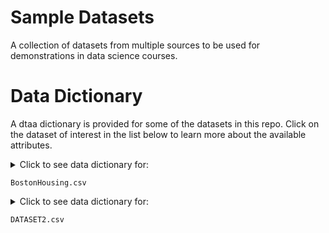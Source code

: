 # Sample Datasets

A collection of datasets from multiple sources to be used for demonstrations in data science courses. 

# Data Dictionary

A dtaa dictionary is provided for some of the datasets in this repo. Click on the dataset of interest in the list below to learn more about the available attributes.

<details>
  <summary> Click to see data dictionary for:
    
    BostonHousing.csv
  
  </summary>
  
  Variables |  Description
------------|----------------------------------------------------------------
`CRIM`      | Crime rate
`ZN`        | Percentage of residential land zoned for lots over 25,000 ft2
`INDUS`     | Percentage of land occupied by non-retail business
`CHAS`      | Does tract bound Charles River (`= 1` if tract bounds river, `= 0` otherwise)
`NOX`       | Nitric oxide concentration (parts per 10 million)
`RM`        | Average number of rooms per dwelling
`AGE`       | Percentage of owner-occupied units built prior to 1940
`DIS`       | Weighted distances to five Boston employment centers
`RAD`       | Index of accessibility to radial highways
`TAX`       | Full-value property tax rate per $10,000
`PTRATIO`   | Pupil-to-teacher ratio by town
`LSTAT`     | Percentage of lower status of the population
`MEDV`      | Median value of owner-occupied homes in $1000s
`CAT.MEDV`  | Is median value of owner-occupied homes in tract above $30,000 (`CAT.MEDV = 1`) or not (`CAT.MEDV = 0`)

</details>

<details>
  <summary> Click to see data dictionary for:
    
    DATASET2.csv
  
  </summary>
  
  Variables |  Description
------------|----------------------------------------------------------------
`var1`      | some description
`var2`      | some description

</details>

